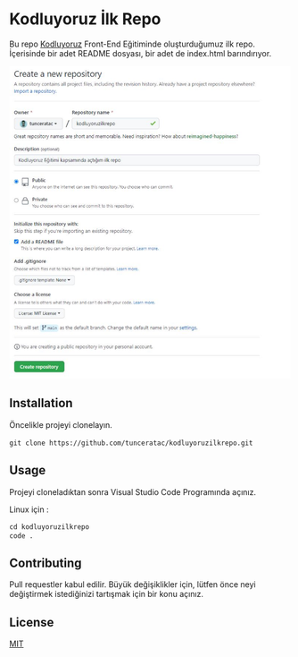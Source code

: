 # Kodluyoruz İlk Repo
Bu repo [Kodluyoruz](https://kodluyoruz.org/tr/kodluyoruz/) Front-End Eğitiminde oluşturduğumuz ilk repo. İçerisinde bir adet README dosyası, bir adet de index.html barındırıyor.

![Repo](img/repo.JPG)

## Installation

Öncelikle projeyi clonelayın.

`git clone https://github.com/tunceratac/kodluyoruzilkrepo.git `

## Usage

Projeyi cloneladıktan sonra Visual Studio Code Programında açınız.

Linux için : 

```git 
cd kodluyoruzilkrepo
code .
```

## Contributing

Pull requestler kabul edilir. Büyük değişiklikler için, lütfen önce neyi değiştirmek istediğinizi tartışmak için bir konu açınız.

## License

[MIT](https://choosealicense.com/licenses/mit/)
